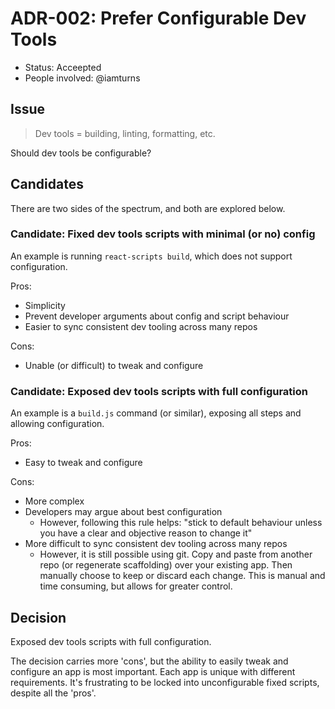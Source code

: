 # ADR-002: Prefer Configurable Dev Tools

- Status: Acceepted
- People involved: @iamturns

## Issue

> Dev tools = building, linting, formatting, etc.

Should dev tools be configurable?

## Candidates

There are two sides of the spectrum, and both are explored below.

### Candidate: Fixed dev tools scripts with minimal (or no) config

An example is running `react-scripts build`, which does not support configuration.

Pros:

- Simplicity
- Prevent developer arguments about config and script behaviour
- Easier to sync consistent dev tooling across many repos

Cons:

- Unable (or difficult) to tweak and configure

### Candidate: Exposed dev tools scripts with full configuration

An example is a `build.js` command (or similar), exposing all steps and allowing configuration.

Pros:

- Easy to tweak and configure

Cons:

- More complex
- Developers may argue about best configuration
  - However, following this rule helps: "stick to default behaviour unless you have a clear and objective reason to change it"
- More difficult to sync consistent dev tooling across many repos
  - However, it is still possible using git. Copy and paste from another repo (or regenerate scaffolding) over your existing app. Then manually choose to keep or discard each change. This is manual and time consuming, but allows for greater control.

## Decision

Exposed dev tools scripts with full configuration.

The decision carries more 'cons', but the ability to easily tweak and configure an app is most important. Each app is unique with different requirements. It's frustrating to be locked into unconfigurable fixed scripts, despite all the 'pros'.
